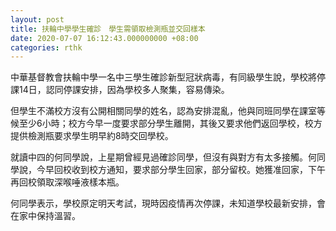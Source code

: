 ```yaml
---
layout: post
title: 扶輪中學學生確診　學生需領取檢測瓶並交回樣本
date: 2020-07-07 16:12:43.000000000 +08:00
categories: rthk
---
```


中華基督教會扶輪中學一名中三學生確診新型冠狀病毒，有同級學生說，學校將停課14日，認同停課安排，因為學校多人聚集，容易傳染。

但學生不滿校方沒有公開相關同學的姓名，認為安排混亂，他與同班同學在課室等候至少6小時；校方今早一度要求部分學生離開，其後又要求他們返回學校，校方提供檢測瓶要求學生明早約8時交回學校。

就讀中四的何同學說，上星期曾經見過確診同學，但沒有與對方有太多接觸。何同學說，今早回校收到校方通知，要求部分學生回家，部分留校。她獲准回家，下午再回校領取深喉唾液樣本瓶。

何同學表示，學校原定明天考試，現時因疫情再次停課，未知道學校最新安排，會在家中保持溫習。
